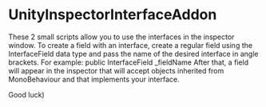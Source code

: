 # UnityInspectorInterfaceAddon
These 2 small scripts allow you to use the interfaces in the inspector window.
To create a field with an interface, create a regular field using the InterfaceField data type 
and pass the name of the desired interface in angle brackets. 
For example: public InterfaceField<YouInterfaceName> _fieldName 
After that, a field will appear in the inspector that will accept objects 
inherited from MonoBehaviour and that implements your interface.

Good luck)
